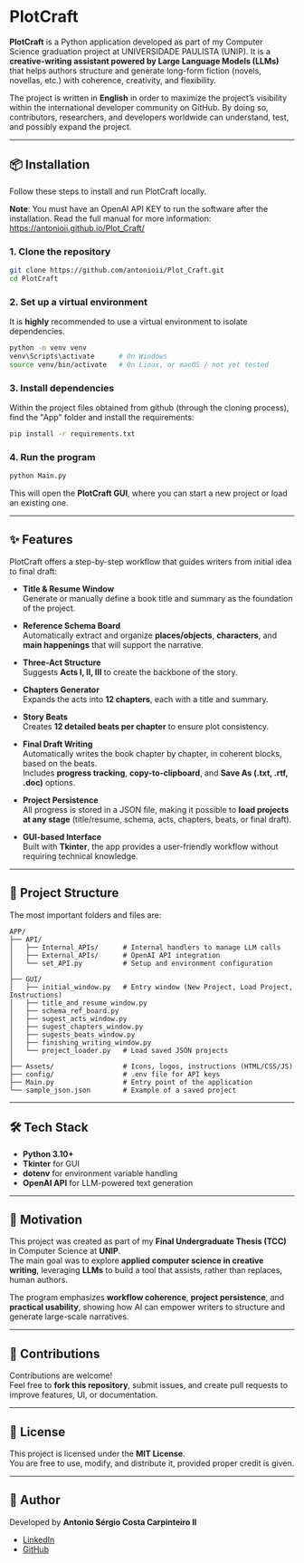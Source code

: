 # PlotCraft

**PlotCraft** is a Python application developed as part of my Computer Science graduation project at UNIVERSIDADE PAULISTA  (UNIP).  It is a **creative-writing assistant powered by Large Language Models (LLMs)** that helps authors structure and generate long-form fiction (novels, novellas, etc.) with coherence, creativity, and flexibility.

The project is written in **English** in order to maximize the project’s visibility within the international developer community on GitHub. By doing so, contributors, researchers, and developers worldwide can understand, test, and possibly expand the project.

---


## 📦 Installation

Follow these steps to install and run PlotCraft locally.
    
**Note**: You must have an OpenAI API KEY to run the software after the installation. Read the full manual for more information: https://antonioii.github.io/Plot_Craft/

### 1. Clone the repository
```bash
git clone https://github.com/antonioii/Plot_Craft.git
cd PlotCraft
```

### 2. Set up a virtual environment
It is **highly** recommended to use a virtual environment to isolate dependencies.

```bash
python -m venv venv
venv\Scripts\activate      # On Windows
source venv/bin/activate   # On Linux, or macOS / not yet tested
```

### 3. Install dependencies
Within the project files obtained from github (through the cloning process), find the "App" folder and install the requirements:
```bash
pip install -r requirements.txt
```

### 4. Run the program
```bash
python Main.py
```

This will open the **PlotCraft GUI**, where you can start a new project or load an existing one.


---


## ✨ Features

PlotCraft offers a step-by-step workflow that guides writers from initial idea to final draft:

- **Title & Resume Window**  
  Generate or manually define a book title and summary as the foundation of the project.

- **Reference Schema Board**  
  Automatically extract and organize **places/objects**, **characters**, and **main happenings** that will support the narrative.

- **Three-Act Structure**  
  Suggests **Acts I, II, III** to create the backbone of the story.

- **Chapters Generator**  
  Expands the acts into **12 chapters**, each with a title and summary.

- **Story Beats**  
  Creates **12 detailed beats per chapter** to ensure plot consistency.

- **Final Draft Writing**  
  Automatically writes the book chapter by chapter, in coherent blocks, based on the beats.  
  Includes **progress tracking**, **copy-to-clipboard**, and **Save As (.txt, .rtf, .doc)** options.

- **Project Persistence**  
  All progress is stored in a JSON file, making it possible to **load projects at any stage** (title/resume, schema, acts, chapters, beats, or final draft).

- **GUI-based Interface**  
  Built with **Tkinter**, the app provides a user-friendly workflow without requiring technical knowledge.

---

## 📂 Project Structure

The most important folders and files are:

```
APP/
├── API/
│   ├── Internal_APIs/      # Internal handlers to manage LLM calls
│   ├── External_APIs/      # OpenAI API integration
│   └── set_API.py          # Setup and environment configuration
│
├── GUI/
│   ├── initial_window.py   # Entry window (New Project, Load Project, Instructions)
│   ├── title_and_resume_window.py
│   ├── schema_ref_board.py
│   ├── sugest_acts_window.py
│   ├── sugest_chapters_window.py
│   ├── sugests_beats_window.py
│   ├── finishing_writing_window.py
│   └── project_loader.py   # Load saved JSON projects
│
├── Assets/                 # Icons, logos, instructions (HTML/CSS/JS)
├── config/                 # .env file for API keys
├── Main.py                 # Entry point of the application
└── sample_json.json        # Example of a saved project
```

---

## 🛠️ Tech Stack

- **Python 3.10+**
- **Tkinter** for GUI
- **dotenv** for environment variable handling
- **OpenAI API** for LLM-powered text generation

---

## 📖 Motivation

This project was created as part of my **Final Undergraduate Thesis (TCC)** in Computer Science at **UNIP**.  
The main goal was to explore **applied computer science in creative writing**, leveraging **LLMs** to build a tool that assists, rather than replaces, human authors.  

The program emphasizes **workflow coherence**, **project persistence**, and **practical usability**, showing how AI can empower writers to structure and generate large-scale narratives.

---

## 🤝 Contributions

Contributions are welcome!  
Feel free to **fork this repository**, submit issues, and create pull requests to improve features, UI, or documentation.

---

## 📜 License

This project is licensed under the **MIT License**.  
You are free to use, modify, and distribute it, provided proper credit is given.

---

## 🔗 Author

Developed by **Antonio Sérgio Costa Carpinteiro II**  
- [LinkedIn](https://www.linkedin.com/)  
- [GitHub](https://github.com/antonioii)
